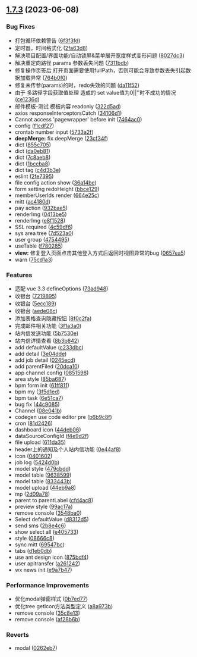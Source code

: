 ## [1.7.3](https://gitee.com/xingyuv/vue-vben-admin/compare/v1.0.0-bate...v1.7.3) (2023-06-08)

### Bug Fixes

* 打包循环依赖警告 ([6f3f3fd](https://gitee.com/xingyuv/vue-vben-admin/commits/6f3f3fd35c2feb4420c39710a3e2a55eeae521dc))
* 定时器，时间格式化 ([2fa63d8](https://gitee.com/xingyuv/vue-vben-admin/commits/2fa63d8f2c2a534aac30a12f624e2fe0afb1eb16))
* 解决项目配置/界面功能/自动锁屏&菜单展开宽度样式变形问题 ([8027dc3](https://gitee.com/xingyuv/vue-vben-admin/commits/8027dc38e464a268974af8ba4df82446be14f9c5))
* 解决重定向路径 params 参数丢失问题 ([7311bdb](https://gitee.com/xingyuv/vue-vben-admin/commits/7311bdb576ff49b52fcb0381eb700144f2ad5af7))
* 修复操作页签后 打开页面需要使用fullPath，否则可能会导致参数丢失引起数据加载异常 ([764b0f0](https://gitee.com/xingyuv/vue-vben-admin/commits/764b0f0f6c990e6f51f657775d1db3965842d14c))
* 修复未传参(params)的时，redo失效的问题 ([da11f52](https://gitee.com/xingyuv/vue-vben-admin/commits/da11f52e4d90be07e1e4ffc6e5b19e6cbe45fe01))
* 由于 多路径字段获取值处理 造成的 set value值为0||''时不成功的情况 ([ce1236d](https://gitee.com/xingyuv/vue-vben-admin/commits/ce1236d141efcb0086c793850592b0c679a184ae))
* 邮件模板-测试 模板内容 readonly ([322d5ad](https://gitee.com/xingyuv/vue-vben-admin/commits/322d5ad8f9df6969c46895864ce70da5cf85e94a))
* axios responseInterceptorsCatch ([34106d1](https://gitee.com/xingyuv/vue-vben-admin/commits/34106d1cfe677e38c66ed76df2b0c677fc932ff1))
* Cannot access 'pagewrapper' before init ([7464ac0](https://gitee.com/xingyuv/vue-vben-admin/commits/7464ac03d73abecc3a31d7777e8be8332a16c781))
* config ([f1cdf27](https://gitee.com/xingyuv/vue-vben-admin/commits/f1cdf27fe88e29e9da27b57af09c71646addd069))
* crontab number input ([5733a2f](https://gitee.com/xingyuv/vue-vben-admin/commits/5733a2f2c9045e74151ee0b886523c101f97cf0c))
* **deepMerge:** fix deepMerge ([23cf34f](https://gitee.com/xingyuv/vue-vben-admin/commits/23cf34f78ecc14a05e0b46548c03d1bb4b9c9a91))
* dict ([855c705](https://gitee.com/xingyuv/vue-vben-admin/commits/855c705f32f00232c0e5e7d6b6de8d7642474e0e))
* dict ([da0eb81](https://gitee.com/xingyuv/vue-vben-admin/commits/da0eb81d3f1e57d30975364ed04c18f9e4a1a3ed))
* dict ([7c8aeb8](https://gitee.com/xingyuv/vue-vben-admin/commits/7c8aeb8998b21650dcc7e2c5af65e2bcc796b3ac))
* dict ([1bccba8](https://gitee.com/xingyuv/vue-vben-admin/commits/1bccba8d54ea665eef5e9449ff3ea85ba850d9b5))
* dict tag ([c4d3b3e](https://gitee.com/xingyuv/vue-vben-admin/commits/c4d3b3efff848abd8ef0c4f33d7a627d15f704f9))
* eslint ([2fe7395](https://gitee.com/xingyuv/vue-vben-admin/commits/2fe7395adfca2d185a45d64b41961a32f6065070))
* file config action show ([36a14be](https://gitee.com/xingyuv/vue-vben-admin/commits/36a14be42b0663818b0b8b2cf5b0ffc90cf95500))
* form setting redoHeight ([bbce129](https://gitee.com/xingyuv/vue-vben-admin/commits/bbce129833b2164cfbceb1284f23c32710bda5ae))
* memberUserIds render ([664e25c](https://gitee.com/xingyuv/vue-vben-admin/commits/664e25ce66f344ca92bc95e49d1c01204c7d966e))
* mitt ([ac4180d](https://gitee.com/xingyuv/vue-vben-admin/commits/ac4180d2ce9083acf95c726e1b7ce16e82101e59))
* pay action ([932bae5](https://gitee.com/xingyuv/vue-vben-admin/commits/932bae5231e317a04a465f4a0e514fa03475f4c0))
* renderImg ([0413be5](https://gitee.com/xingyuv/vue-vben-admin/commits/0413be595dbc3e94f6228a38092e2a15f4a7fd08))
* renderImg ([e8f1528](https://gitee.com/xingyuv/vue-vben-admin/commits/e8f1528a808f7937fe5128aed1e5deb21eac165b))
* SSL required ([4c59df6](https://gitee.com/xingyuv/vue-vben-admin/commits/4c59df63a61e387132bfcc528a2fae62667f80e3))
* sys area tree ([7d523a0](https://gitee.com/xingyuv/vue-vben-admin/commits/7d523a02fd9aebbd2572c9c851e0a402e1cdb1df))
* user group ([4754495](https://gitee.com/xingyuv/vue-vben-admin/commits/4754495f6addf28c1a215b2e0c9e055c6fb8f168))
* useTable ([f780285](https://gitee.com/xingyuv/vue-vben-admin/commits/f7802853646ba714e4d92d0de8edfb38f4149352))
* **view:** 修复登入页面点击其他登入方式后返回时视图异常的bug ([0657ea5](https://gitee.com/xingyuv/vue-vben-admin/commits/0657ea5f839977a55d824333bef98fdbca2dd107))
* warn ([75cd1a3](https://gitee.com/xingyuv/vue-vben-admin/commits/75cd1a3ec51c2393c958dfd7230a626010518034))

### Features

* 适配 vue 3.3 defineOptions ([73ad948](https://gitee.com/xingyuv/vue-vben-admin/commits/73ad9488700ee8741744dce3b0e9fc802e921e94))
* 收银台 ([7219895](https://gitee.com/xingyuv/vue-vben-admin/commits/7219895d9f3d705de64e8eb0d161a175bc71d831))
* 收银台 ([5ecc189](https://gitee.com/xingyuv/vue-vben-admin/commits/5ecc18901a8c4b92d02c3eee70c291098eefcd40))
* 收银台 ([aede08c](https://gitee.com/xingyuv/vue-vben-admin/commits/aede08cbbabd18ba0244f48ca6445f6221296065))
* 添加表格查询隐藏按钮 ([8f0c2fa](https://gitee.com/xingyuv/vue-vben-admin/commits/8f0c2fa811c01e88a154771212a7d89ac2c3ba8c))
* 完成邮件相关功能 ([3f1a3a0](https://gitee.com/xingyuv/vue-vben-admin/commits/3f1a3a0d5cdf00436fe7ded361ec54138dba9def))
* 站内信发送功能 ([5b7530e](https://gitee.com/xingyuv/vue-vben-admin/commits/5b7530ef74e75333aa9181e41c4ada6debba768f))
* 站内信详情查看 ([8b3b842](https://gitee.com/xingyuv/vue-vben-admin/commits/8b3b84265516862d1b672d96020fc82057c1f84c))
* add defaultValue ([c233dbc](https://gitee.com/xingyuv/vue-vben-admin/commits/c233dbcab3fe267ecb1da2454016aa16cc1c099e))
* add detail ([3e04dde](https://gitee.com/xingyuv/vue-vben-admin/commits/3e04dde0e2478c10ff698bc3c2e5206c27b04a74))
* add job detail ([0245ecd](https://gitee.com/xingyuv/vue-vben-admin/commits/0245ecdec92a5322c0b6ab2dae08a2ee949eed57))
* add parentFiled ([20dca10](https://gitee.com/xingyuv/vue-vben-admin/commits/20dca104bb0e02ae10bf06a1e6a3c309b8705a64))
* app channel config ([0851598](https://gitee.com/xingyuv/vue-vben-admin/commits/0851598643e90c7329b0884535936800b8d2074e))
* area style ([85ba687](https://gitee.com/xingyuv/vue-vben-admin/commits/85ba6875bb14650170ceac7f199251f84dd6c68a))
* bpm form init ([61ff811](https://gitee.com/xingyuv/vue-vben-admin/commits/61ff8119a6afba03c01d1e83bb23de904c2c5c5b))
* bpm my ([3f5d1ed](https://gitee.com/xingyuv/vue-vben-admin/commits/3f5d1ed1921a611d537cc53555e4fcc58b156be2))
* bpm task ([6e51ca7](https://gitee.com/xingyuv/vue-vben-admin/commits/6e51ca74b94b2f13cc12518c55c356f41ea8d215))
* bug fix ([44c9085](https://gitee.com/xingyuv/vue-vben-admin/commits/44c9085d2ea2beb7c47f56d64b3a2f657d92eedc))
* Channel ([08e041b](https://gitee.com/xingyuv/vue-vben-admin/commits/08e041b6ec37f75872b1b6e2d09f0da5d0be5cc8))
* codegen use code editor pre ([b6b9c8f](https://gitee.com/xingyuv/vue-vben-admin/commits/b6b9c8f56a271a4295a646eb778a568c3adcbf1c))
* cron ([81d2426](https://gitee.com/xingyuv/vue-vben-admin/commits/81d24264d5af9c6f0b00e82191e712c8877492ff))
* dashboard icon ([44deb06](https://gitee.com/xingyuv/vue-vben-admin/commits/44deb06aaa035c20e01bff9d996a29e672beda16))
* dataSourceConfigId ([f4e9d2f](https://gitee.com/xingyuv/vue-vben-admin/commits/f4e9d2f5e20e2d414e8a724e3b4c7862900caea5))
* file upload ([611da35](https://gitee.com/xingyuv/vue-vben-admin/commits/611da354a1ab071f636f992a4bdcae930e356f9b))
* header上的通知及个人站内信功能 ([0e44af8](https://gitee.com/xingyuv/vue-vben-admin/commits/0e44af89b9b47c5e3f955b9208ff2c2f1f0d24af))
* icon ([0401602](https://gitee.com/xingyuv/vue-vben-admin/commits/04016026614da8b7ae6f0c6afc1dbaca03c01b8f))
* job log ([5424d0b](https://gitee.com/xingyuv/vue-vben-admin/commits/5424d0b4430c89eeeb93ab83ff15f78ce0871f2d))
* model style ([479cbdd](https://gitee.com/xingyuv/vue-vben-admin/commits/479cbdd5d3d6acfbf00ad3051e248b54fd098e10))
* model table ([9638599](https://gitee.com/xingyuv/vue-vben-admin/commits/9638599a1ec2062cf5cb18a7c880e9d22c61ddb0))
* model table ([833443b](https://gitee.com/xingyuv/vue-vben-admin/commits/833443b813de22d2f488804d152513bad4996b9b))
* model upload ([44eb9a8](https://gitee.com/xingyuv/vue-vben-admin/commits/44eb9a84860bb2f841df7124429e80db9daf4c39))
* mp ([2d09a78](https://gitee.com/xingyuv/vue-vben-admin/commits/2d09a7850dbdce66a05eb54cfd5334602a02f0ed))
* parent to parentLabel ([cfd4ac8](https://gitee.com/xingyuv/vue-vben-admin/commits/cfd4ac840ec68180bbab17692f5b0a10643e7800))
* preview style ([99ac17a](https://gitee.com/xingyuv/vue-vben-admin/commits/99ac17a5065ec992b161a15eea6f5094bdaff1a5))
* remove console ([3548ba0](https://gitee.com/xingyuv/vue-vben-admin/commits/3548ba004c67af09ffc7197f79822e81bafcb952))
* Select defaultValue ([d8312d5](https://gitee.com/xingyuv/vue-vben-admin/commits/d8312d57c558770d2172a03489f354bfae1e46ac))
* send sms ([2b8e4c6](https://gitee.com/xingyuv/vue-vben-admin/commits/2b8e4c6de5dfbe6a8f82a81d9c1744e183ea19cb))
* show select all ([e405733](https://gitee.com/xingyuv/vue-vben-admin/commits/e405733429b9a5b5fac388cf8f707f056b5bdb64))
* style ([08666c8](https://gitee.com/xingyuv/vue-vben-admin/commits/08666c841fa3b352661a29630b52bba65c383950))
* sync mitt ([69547bc](https://gitee.com/xingyuv/vue-vben-admin/commits/69547bcd6b421851c3746a5230d3da097a71d50f))
* tabs ([d1eb0db](https://gitee.com/xingyuv/vue-vben-admin/commits/d1eb0dbd13f5f2969fdf0cf31d4239e9898dda73))
* use ant design icon ([875bdf4](https://gitee.com/xingyuv/vue-vben-admin/commits/875bdf4c67a012d5ded45634ba8fb260069d8d98))
* user apitransfer ([a261242](https://gitee.com/xingyuv/vue-vben-admin/commits/a261242279194f8234c9d7e6d4011051f1358110))
* wx news init ([e9a7b47](https://gitee.com/xingyuv/vue-vben-admin/commits/e9a7b476aae1266875f70f3507b23b8fa126b993))

### Performance Improvements

* 优化modal弹窗样式 ([0b7ed77](https://gitee.com/xingyuv/vue-vben-admin/commits/0b7ed771aaddc7d5513f9724a89bfa0155f8c4fb))
* 优化tree getIcon方法类型定义 ([a8a973b](https://gitee.com/xingyuv/vue-vben-admin/commits/a8a973b12ca88f918dd26e790f71c443ee155c01))
* remove console ([35c8e13](https://gitee.com/xingyuv/vue-vben-admin/commits/35c8e137e0703de953b3a410bc7e93e750668966))
* remove console ([af28b6b](https://gitee.com/xingyuv/vue-vben-admin/commits/af28b6b4d8572e29ce10395ff50bcca934e9c913))

### Reverts

* modal ([0262eb7](https://gitee.com/xingyuv/vue-vben-admin/commits/0262eb7d1a4325b8044ffe1ceed30cbc04fd5978))
